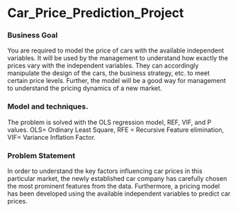 # Car_Price_Prediction_Project
### Business Goal
You are required to model the price of cars with the available independent variables. It will be used by the management to understand how exactly the prices vary with the independent variables. They can accordingly manipulate the design of the cars, the business strategy, etc. to meet certain price levels. Further, the model will be a good way for management to understand the pricing dynamics of a new market.

### Model and techniques.
The problem is solved with the OLS regression model, REF, VIF, and P values.
 OLS= Ordinary Least Square, RFE = Recursive Feature elimination, VIF= Variance Inflation Factor.
 
### Problem Statement
 In order to understand the key factors influencing car prices in this particular market, the newly established car company has carefully chosen the most prominent features from the data. Furthermore, a pricing model has been developed using the available independent variables to predict car prices.
